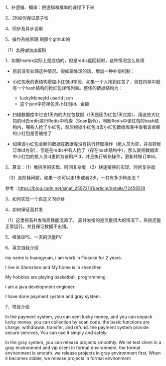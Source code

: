 1、补逻辑、概率：把逻辑和概率的课程下下来

2、ZK如何保证原子性

4、同步及异步调用

5、操作系统原理 刷那个github的

 （1）[大神github资料](https://github.com/CyC2018/CS-Notes)



1、如果hsetnx实际上是成功的，但是redis返回超时，这种情况怎么处理

- 目前没有处理这种情况。假如要处理的话，增加一种补偿机制：

- 小红包表的表结构增加小红包id字段，如果一个人抢到红包了，则在内存中就有一个hash结构的抢红包详情列表。整体的数据结构为：
  - luckyMoneyId  userId  json
  - 这个json字符串包含小红包id、金额
- 扫描数据库中过去1天内的大红包数据（1天是因为红包1天过期），用这些大红包的id去redis进行Redis中检索（Scan指令），判断Redis中该红包的hash结构内，哪些人抢了小红包，然后根据小红包id去小红包数据库表中查看该金额的小红包是否被抢了

- 如果该小红包金额的数据在数据库没有执行转账操作（抢人员为空，并且转账订单id为空），但是在redis中有人抢了（存在hash结构中），那么就把数据库中小红包的抢人员id更新为该用户id，并且执行转账操作，更新转账订单id。

  

2、算法：（1）堆排序的实现、时间复杂度    （2）快速排序的实现、时间复杂度

​                     （3）走阶梯问题，如果一次可以走1步或者2步，一共有多少种走法？

参考：https://blog.csdn.net/sinat_25972161/article/details/72456518

3、如何实现一个自定义同步器

4、如何保证高并发

（1）这里把高并发和高性能混淆了。 高并发指的是流量很大的情况下，系统还能正常运行，并且保证数据不出错。

5、峰值QPS、一天的流量PV

6、英文自我介绍

my name is huangyuan, i am work in Fxiaoke for 2 years. 

I live in Shenzhen and My home is in shenzhen

My hobbies are playing basketball, programming.

I am a java development engineer. 

I have done payment system and gray system.

7、项目介绍

In the payment system, you can sent lucky money, and you can unpack lucky money.  you can collection by scan code. the basic functions are charge, withdrawal, transfer, and refund. the payment system provide secure services, You can use it simply and safely.

In the gray system, you can release projects smoothly. We let test client in a gray environment and vip client in format environment. the format environment is smooth. we release projects in gray environment first, When it becomes stable, we release projects in format environment